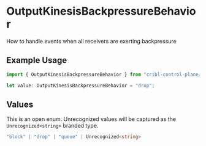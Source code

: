 # OutputKinesisBackpressureBehavior

How to handle events when all receivers are exerting backpressure

## Example Usage

```typescript
import { OutputKinesisBackpressureBehavior } from "cribl-control-plane/models/operations";

let value: OutputKinesisBackpressureBehavior = "drop";
```

## Values

This is an open enum. Unrecognized values will be captured as the `Unrecognized<string>` branded type.

```typescript
"block" | "drop" | "queue" | Unrecognized<string>
```